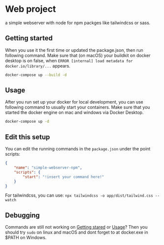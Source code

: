 # Web project
a simple webserver with node for npm packges like tailwindcss or sass.

## Getting started
When you use it the first time or updated the package.json, then run following command. Make sure that (on macOS) your buildkit on docker desktop is on false, when `ERROR [internal] load metadata for docker.io/library/...` appears.
```sh
docker-compose up --build -d
```

## Usage
After you run set up your docker for local development, you can use following command to usually start your containers. Make sure that you started the docker engine on mac and windows via Docker Desktop.
```sh
docker-compose up -d
```

## Edit this setup
You can edit the running commands in the `package.json` under the point scripts:
```json
{
    "name": "simple-webserver-npm",
    "scripts": {
        "start": "!insert your command here!"
    }
}
```
For tailwindcss, you can use: `npx tailwindcss -o app/dist/tailwind.css --watch`

## Debugging
Commands are still not working on [Getting stared]() or [Usage]()? Then you should try `sudo` on linux and macOS and dont forget to at docker.exe in $PATH on Windows.
